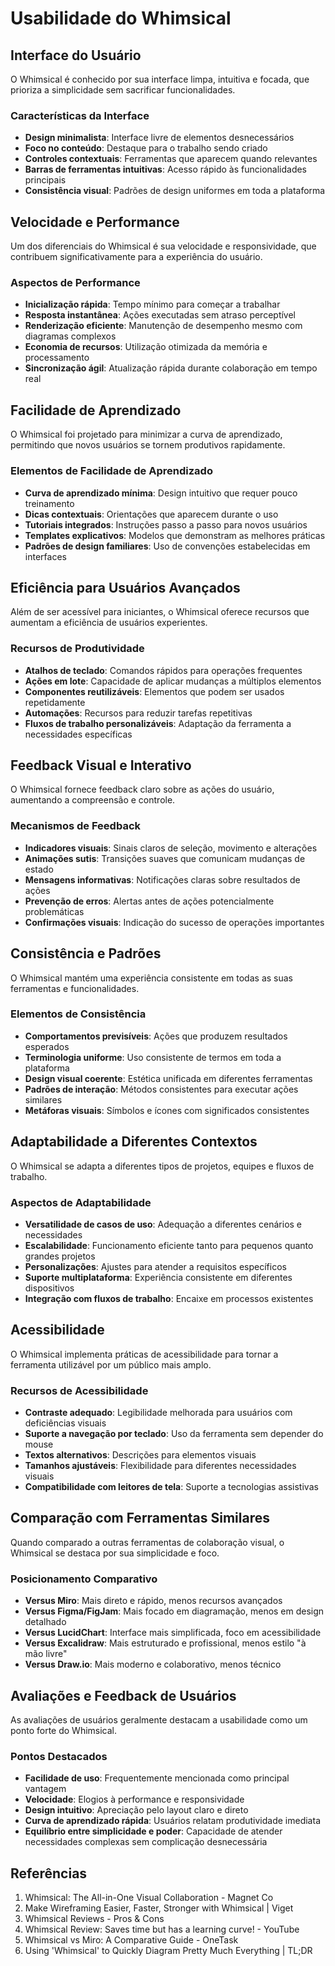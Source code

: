 # Usabilidade do Whimsical

## Interface do Usuário

O Whimsical é conhecido por sua interface limpa, intuitiva e focada, que prioriza a simplicidade sem sacrificar funcionalidades.

### Características da Interface

- **Design minimalista**: Interface livre de elementos desnecessários
- **Foco no conteúdo**: Destaque para o trabalho sendo criado
- **Controles contextuais**: Ferramentas que aparecem quando relevantes
- **Barras de ferramentas intuitivas**: Acesso rápido às funcionalidades principais
- **Consistência visual**: Padrões de design uniformes em toda a plataforma

## Velocidade e Performance

Um dos diferenciais do Whimsical é sua velocidade e responsividade, que contribuem significativamente para a experiência do usuário.

### Aspectos de Performance

- **Inicialização rápida**: Tempo mínimo para começar a trabalhar
- **Resposta instantânea**: Ações executadas sem atraso perceptível
- **Renderização eficiente**: Manutenção de desempenho mesmo com diagramas complexos
- **Economia de recursos**: Utilização otimizada da memória e processamento
- **Sincronização ágil**: Atualização rápida durante colaboração em tempo real

## Facilidade de Aprendizado

O Whimsical foi projetado para minimizar a curva de aprendizado, permitindo que novos usuários se tornem produtivos rapidamente.

### Elementos de Facilidade de Aprendizado

- **Curva de aprendizado mínima**: Design intuitivo que requer pouco treinamento
- **Dicas contextuais**: Orientações que aparecem durante o uso
- **Tutoriais integrados**: Instruções passo a passo para novos usuários
- **Templates explicativos**: Modelos que demonstram as melhores práticas
- **Padrões de design familiares**: Uso de convenções estabelecidas em interfaces

## Eficiência para Usuários Avançados

Além de ser acessível para iniciantes, o Whimsical oferece recursos que aumentam a eficiência de usuários experientes.

### Recursos de Produtividade

- **Atalhos de teclado**: Comandos rápidos para operações frequentes
- **Ações em lote**: Capacidade de aplicar mudanças a múltiplos elementos
- **Componentes reutilizáveis**: Elementos que podem ser usados repetidamente
- **Automações**: Recursos para reduzir tarefas repetitivas
- **Fluxos de trabalho personalizáveis**: Adaptação da ferramenta a necessidades específicas

## Feedback Visual e Interativo

O Whimsical fornece feedback claro sobre as ações do usuário, aumentando a compreensão e controle.

### Mecanismos de Feedback

- **Indicadores visuais**: Sinais claros de seleção, movimento e alterações
- **Animações sutis**: Transições suaves que comunicam mudanças de estado
- **Mensagens informativas**: Notificações claras sobre resultados de ações
- **Prevenção de erros**: Alertas antes de ações potencialmente problemáticas
- **Confirmações visuais**: Indicação do sucesso de operações importantes

## Consistência e Padrões

O Whimsical mantém uma experiência consistente em todas as suas ferramentas e funcionalidades.

### Elementos de Consistência

- **Comportamentos previsíveis**: Ações que produzem resultados esperados
- **Terminologia uniforme**: Uso consistente de termos em toda a plataforma
- **Design visual coerente**: Estética unificada em diferentes ferramentas
- **Padrões de interação**: Métodos consistentes para executar ações similares
- **Metáforas visuais**: Símbolos e ícones com significados consistentes

## Adaptabilidade a Diferentes Contextos

O Whimsical se adapta a diferentes tipos de projetos, equipes e fluxos de trabalho.

### Aspectos de Adaptabilidade

- **Versatilidade de casos de uso**: Adequação a diferentes cenários e necessidades
- **Escalabilidade**: Funcionamento eficiente tanto para pequenos quanto grandes projetos
- **Personalizações**: Ajustes para atender a requisitos específicos
- **Suporte multiplataforma**: Experiência consistente em diferentes dispositivos
- **Integração com fluxos de trabalho**: Encaixe em processos existentes

## Acessibilidade

O Whimsical implementa práticas de acessibilidade para tornar a ferramenta utilizável por um público mais amplo.

### Recursos de Acessibilidade

- **Contraste adequado**: Legibilidade melhorada para usuários com deficiências visuais
- **Suporte a navegação por teclado**: Uso da ferramenta sem depender do mouse
- **Textos alternativos**: Descrições para elementos visuais
- **Tamanhos ajustáveis**: Flexibilidade para diferentes necessidades visuais
- **Compatibilidade com leitores de tela**: Suporte a tecnologias assistivas

## Comparação com Ferramentas Similares

Quando comparado a outras ferramentas de colaboração visual, o Whimsical se destaca por sua simplicidade e foco.

### Posicionamento Comparativo

- **Versus Miro**: Mais direto e rápido, menos recursos avançados
- **Versus Figma/FigJam**: Mais focado em diagramação, menos em design detalhado
- **Versus LucidChart**: Interface mais simplificada, foco em acessibilidade
- **Versus Excalidraw**: Mais estruturado e profissional, menos estilo "à mão livre"
- **Versus Draw.io**: Mais moderno e colaborativo, menos técnico

## Avaliações e Feedback de Usuários

As avaliações de usuários geralmente destacam a usabilidade como um ponto forte do Whimsical.

### Pontos Destacados

- **Facilidade de uso**: Frequentemente mencionada como principal vantagem
- **Velocidade**: Elogios à performance e responsividade
- **Design intuitivo**: Apreciação pelo layout claro e direto
- **Curva de aprendizado rápida**: Usuários relatam produtividade imediata
- **Equilíbrio entre simplicidade e poder**: Capacidade de atender necessidades complexas sem complicação desnecessária

## Referências

1. Whimsical: The All-in-One Visual Collaboration - Magnet Co
2. Make Wireframing Easier, Faster, Stronger with Whimsical | Viget
3. Whimsical Reviews - Pros & Cons
4. Whimsical Review: Saves time but has a learning curve! - YouTube
5. Whimsical vs Miro: A Comparative Guide - OneTask
6. Using 'Whimsical' to Quickly Diagram Pretty Much Everything | TL;DR

